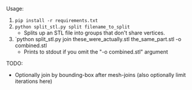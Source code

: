 Usage:

1. `pip install -r requirements.txt`
2. `python split_stl.py split filename_to_split`
    * Splits up an STL file into groups that don't share vertices.
3. `python split_stl.py join these_were_actually.stl the_same_part.stl -o combined.stl
    * Prints to stdout if you omit the "-o combined.stl" argument


TODO:

* Optionally join by bounding-box after mesh-joins (also optionally limit iterations here)

